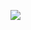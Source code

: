 ![](https://timgsa.baidu.com/timg?image&quality=80&size=b9999_10000&sec=1507059625663&di=738509491dd301c3719ba6c9496bda72&imgtype=0&src=http%3A%2F%2Fimgsrc.baidu.com%2Fimage%2Fc0%253Dshijue1%252C0%252C0%252C294%252C40%2Fsign%3D580c377ffc246b606f03ba3783917039%2F0d338744ebf81a4cb70a85e5dd2a6059252da6e6.jpg)

